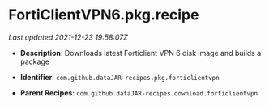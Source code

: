 # FortiClientVPN6.pkg.recipe

_Last updated 2021-12-23 19:58:07Z_

- **Description**: Downloads latest Forticlient VPN 6 disk image and builds a package

- **Identifier**: `com.github.dataJAR-recipes.pkg.forticlientvpn`

- **Parent Recipes**: `com.github.dataJAR-recipes.download.forticlientvpn`